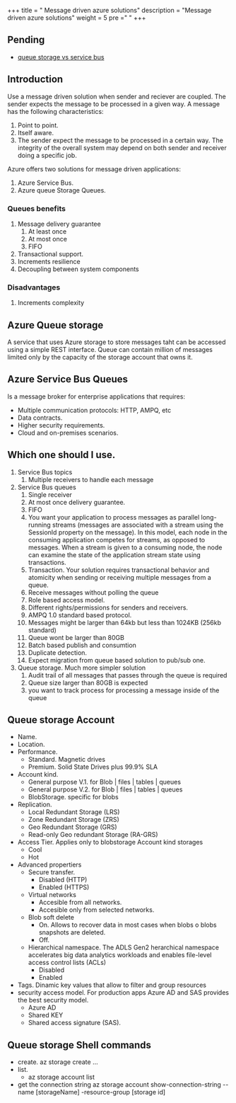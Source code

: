 +++
title = " Message driven azure solutions"
description = "Message driven azure solutions"
weight = 5
pre ="<i class='fas fa-envelope-open'></i> "
+++ 

## Pending

+ [queue storage vs service bus](https://docs.microsoft.com/en-us/azure/service-bus-messaging/service-bus-azure-and-service-bus-queues-compared-contrasted)

## Introduction

Use a message driven solution when sender and reciever are coupled. The sender expects the message to be processed in a given way.
A message has the following characteristics:

1. Point to point.
2. Itself aware.
3. The sender expect the message to be processed in a certain way. The integrity of the overall system may depend on both sender and receiver doing a specific job.

Azure offers two solutions for message driven applications:

1. Azure Service Bus.
2. Azure queue Storage Queues.

### Queues benefits

1. Message delivery guarantee
   1. At least once
   2. At most once
   3. FIFO
2. Transactional support.
3. Increments resilience
4. Decoupling between system components

### Disadvantages

1. Increments complexity


## Azure Queue storage

A service that uses Azure storage to store messages taht can be accessed using a simple REST interface. Queue can contain million of messages limited only by the capacity of the storage account that owns it.

## Azure Service Bus Queues

Is a message broker for enterprise applications that requires:

+ Multiple communication protocols: HTTP, AMPQ, etc
+ Data contracts.
+ Higher security requirements.
+ Cloud and on-premises scenarios.


## Which one should I use.

1. Service Bus topics
   1. Multiple receivers to handle each message
2. Service Bus queues
   1. Single receiver
   2. At most once delivery guarantee.
   3. FIFO
   4. You want your application to process messages as parallel long-running streams (messages are associated with a stream using the SessionId property on the message). In this model, each node in the consuming application competes for streams, as opposed to messages. When a stream is given to a consuming node, the node can examine the state of the application stream state using transactions.
   5. Transaction. Your solution requires transactional behavior and atomicity when sending or receiving multiple messages from a queue.
   6. Receive messages without polling the queue
   7. Role based access model.
   8. Different rights/permissions for senders and receivers.
   9. AMPQ 1.0 standard based protocol.
   10. Messages might be larger than 64kb but less than 1024KB (256kb standard)
   11. Queue wont be larger than 80GB
   12. Batch based publish and consumtion
   13. Duplicate detection.
   14. Expect migration from queue based solution to pub/sub one.
3.  Queue storage. Much more simpler solution
    1.  Audit trail of all messages that passes through the queue is required
    2.  Queue size larger than 80GB is expected
    3.  you want to track process for processing a message inside of the queue


## Queue storage Account

+ Name.
+ Location.
+ Performance.
  + Standard. Magnetic drives
  + Premium. Solid State Drives plus 99.9% SLA
+ Account kind. 
  + General purpose V.1. for Blob | files | tables | queues
  + General purpose V.2. for Blob | files | tables | queues
  + BlobStorage. specific for blobs
+ Replication.
  + Local Redundant Storage (LRS)
  + Zone Redundant Storage (ZRS)
  + Geo Redundant Storage (GRS)
  + Read-only Geo redundant Storage (RA-GRS)
+ Access Tier. Applies only to blobstorage Account kind storages
  + Cool 
  + Hot
+ Advanced propertiers
  + Secure transfer. 
    + Disabled (HTTP) 
    + Enabled (HTTPS)
  + Virtual networks
    + Accesible from all networks.
    + Accesible only from selected networks.
  + Blob soft delete
    + On. Allows to recover data in most cases when blobs o blobs snapshots are deleted.
    + Off.
  + Hierarchical namespace. The ADLS Gen2 herarchical namespace accelerates big data analytics workloads and enables file-level access control lists (ACLs)
    + Disabled
    + Enabled
+ Tags. Dinamic key values that allow to filter and group resources
+ security access model. For production apps Azure AD and SAS provides the best security model.
  + Azure AD
  + Shared KEY
  + Shared access signature (SAS). 

## Queue storage Shell commands

+ create. az storage create ...
+ list. 
  + az storage account list
+ get the connection string az storage account show-connection-string --name [storageName] -resource-group [storage id]